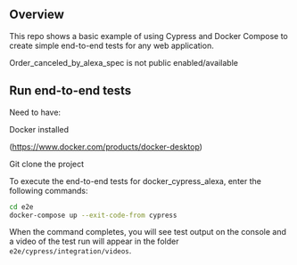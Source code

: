 

## Overview

This repo shows a basic example of using Cypress and Docker Compose to create simple end-to-end tests for any web application.

Order_canceled_by_alexa_spec is not public enabled/available


## Run end-to-end tests

Need to have:

Docker installed

(https://www.docker.com/products/docker-desktop)

Git clone the project


To execute the end-to-end tests for docker_cypress_alexa, enter the following commands:

```bash
cd e2e
docker-compose up --exit-code-from cypress
```

When the command completes, you will see test output on the console and a video of the test run will appear in the folder `e2e/cypress/integration/videos`.
